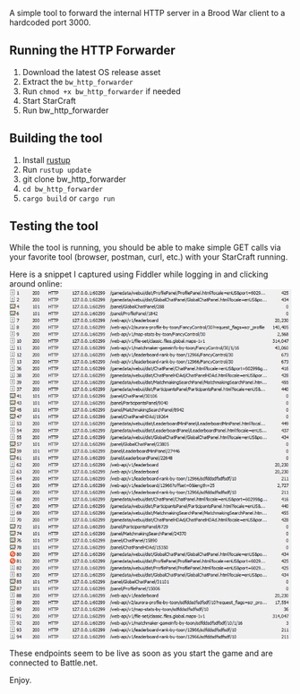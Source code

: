 A simple tool to forward the internal HTTP server in a Brood War client to a hardcoded port 3000.

## Running the HTTP Forwarder
1) Download the latest OS release asset
2) Extract the `bw_http_forwarder`
3) Run `chmod +x bw_http_forwarder` if needed
4) Start StarCraft
5) Run bw_http_forwarder

## Building the tool
1) Install [rustup](https://rustup.rs/)
2) Run `rustup update`
3) git clone bw_http_forwarder
4) `cd bw_http_forwarder`
5) `cargo build` or `cargo run`

## Testing the tool
While the tool is running, you should be able to make simple GET calls via your favorite tool (browser, postman, curl, etc.) with your StarCraft running.

Here is a snippet I captured using Fiddler while logging in and clicking around online:
![Fiddler snippet](https://raw.githubusercontent.com/Ezro/bw_http_forwarder/refs/heads/main/fiddler_snippet.png)

These endpoints seem to be live as soon as you start the game and are connected to Battle.net.

Enjoy.
